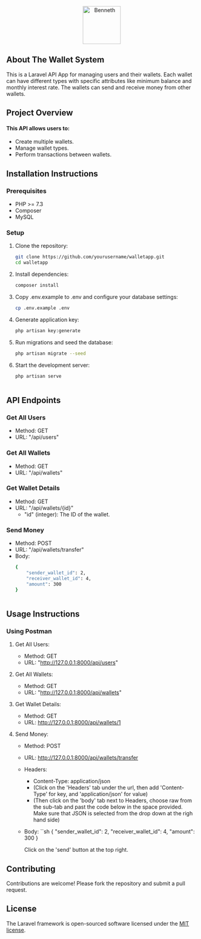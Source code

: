 <p align="center"><a href="https://benneth.benjastech.com/" target="_blank"><img src="https://benneth.benjastech.com/wp-content/uploads/2023/04/cropped-pngtree-shiny-golden-alphabet-letter-b-isolated-on-transparent-background-png-image_6954989-removebg-preview.png" width="100" height="auto" alt="Benneth"></a></p>


## About The Wallet System

This is a Laravel API App for managing users and their wallets. Each wallet can have different types with specific attributes like minimum balance and monthly interest rate. The wallets can send and receive money from other wallets.

## Project Overview

#### This API allows users to:
- Create multiple wallets.
- Manage wallet types.
- Perform transactions between wallets.


## Installation Instructions

### Prerequisites

- PHP >= 7.3
- Composer
- MySQL


### Setup

1. Clone the repository:
   ```sh
   git clone https://github.com/yourusername/walletapp.git
   cd walletapp

2. Install dependencies:
    ```sh
    composer install

3. Copy .env.example to .env and configure your database settings:
    ```sh
    cp .env.example .env

4. Generate application key:
    ```sh
    php artisan key:generate


5. Run migrations and seed the database:
    ```sh
    php artisan migrate --seed

6. Start the development server:
    ```sh
    php artisan serve



## API Endpoints

### Get All Users
- Method: GET
- URL: "/api/users"

### Get All Wallets
- Method: GET
- URL: "/api/wallets"


### Get Wallet Details
- Method: GET
- URL: "/api/wallets/{id}" 
    - "id" (integer): The ID of the wallet.


### Send Money
- Method: POST
- URL: "/api/wallets/transfer"
- Body:
    ```sh
    {
        "sender_wallet_id": 2,
        "receiver_wallet_id": 4,
        "amount": 300
    }



## Usage Instructions

### Using Postman

1. Get All Users:
    - Method: GET
    - URL: "http://127.0.0.1:8000/api/users"


2. Get All Wallets:
    - Method: GET
    - URL: "http://127.0.0.1:8000/api/wallets"


3. Get Wallet Details:
    - Method: GET
    - URL: http://127.0.0.1:8000/api/wallets/1


4. Send Money:
    - Method: POST
    - URL: http://127.0.0.1:8000/api/wallets/transfer
    - Headers:
        - Content-Type: application/json
        - (Click on the 'Headers' tab under the url, then add 'Content-Type' for key, and 'application/json' for value)
        - (Then click on the 'body' tab next to Headers, choose raw from the sub-tab and past the code below in the space provided. Make sure that JSON is selected from the drop down at the righ hand side)
    - Body: 
        ``sh
        {
            "sender_wallet_id": 2,
            "receiver_wallet_id": 4,
            "amount": 300
        }

        Click on the 'send' button at the top right.


## Contributing
Contributions are welcome! Please fork the repository and submit a pull request.


## License

The Laravel framework is open-sourced software licensed under the [MIT license](https://opensource.org/licenses/MIT).
